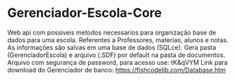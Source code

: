 # Gerenciador-Escola-Core
Web api com possiveis metodos necessarios para organização base de dados para uma escola. Referentes a Professores, materias, alunos e notas.
As informações são salvas em uma base de dados (SQLce). Gera pasta (GerenciadorEscola) e arquivo (.SDF) por default na pasta de documentos. Arquivo com segurança de password, para acesso use: tK&qVYM Link para download do Gerenciador de banco: https://fishcodelib.com/Database.htm
